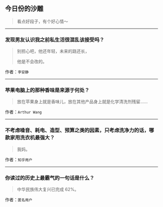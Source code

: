 ## 今日份的沙雕

> 看点好段子，有个好心情～


 
---

### 发现男友认识我之前私生活很混乱该接受吗？

> 别担心吧，他还年轻，未来的路还长，
> 
> 他是不会改的。


作者：`李安静`

---

### 苹果电脑上的那种香味是来源于何处？

> 放在苹果身上就是香味儿，放在其他产品身上就是化学清洗剂残留……


作者：`Arthur Wang`

---

### 不考虑噪音、耗电、造型、预算之类的因素，只考虑洗净力的话，哪款家用洗衣机最强大？

> 我妈。


作者：`知乎用户`

---

### 你读过的历史上最霸气的一句话是什么？

> 中华民族伟大复兴已完成 62%。


作者：`匿名用户`